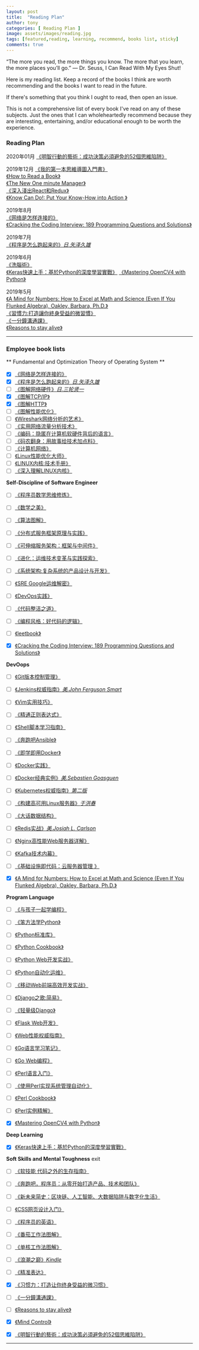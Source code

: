 ```yaml
---
layout: post
title:  "Reading Plan"
author: tony
categories: [ Reading Plan ]
image: assets/images/reading.jpg
tags: [featured,reading, learning, recommend, books list, sticky]
comments: true
---
```

“The more you read, the more things you know. The more that you learn, the more places you’ll go.” ― Dr. Seuss, I Can Read With My Eyes Shut!  

Here is my reading list. Keep a record of the books I think are worth recommending and the books I want to read in the future.

If there's something that you think I ought to read, then open an issue.

This is not a comprehensive list of every book I've read on any of these subjects. Just the ones that I can wholeheartedly recommend because they are interesting, entertaining, and/or educational enough to be worth the experience.

### Reading Plan
2020年01月
[《明智行動的藝術：成功決策必須避免的52個思維陷阱》](https://www.books.com.tw/products/CN11368537?sloc=main)  

2019年12月
[《我的第一本思維導圖入門書》](https://www.books.com.tw/products/CN11180389)  
[《How to Read a Book》](https://www.amazon.com/Revised-Updated-Mortimer-Aug-15-1972-Paperback/dp/B005O89RBQ)  
[《The New One minute Manager》](https://www.amazon.com/New-One-Minute-Manager-ebook/dp/B00MMG19OG)  
[《深入淺出React和Redux》](https://www.tenlong.com.tw/products/9787111565635)  
[《Know Can Do!: Put Your Know-How into Action 》](https://www.amazon.com/Know-Can-Do-Know-How-Action/dp/1576754685)  

2019年8月  
[《网络是怎样连接的》](http://product.dangdang.com/24174119.html)  
[《Cracking the Coding Interview: 189 Programming Questions and Solutions》](https://www.amazon.com/Cracking-Coding-Interview-Programming-Questions/dp/0984782850)

2019年7月  
[《程序是怎么跑起来的》*日.矢泽久雄*](https://item.jd.com/11676683.html)  

2019年6月  
[《洗腦術》]()  
[《Keras快速上手：基於Python的深度學習實戰》]() 
[《Mastering OpenCV4 with Python》](https://www.amazon.com/Mastering-OpenCV-Python-practical-processing/dp/1789344913)   

2019年5月  
[《A Mind for Numbers: How to Excel at Math and Science (Even If You Flunked Algebra), Oakley, Barbara, Ph.D.》](../_drafts/2019-05-06-a-mind-from-number.md)  
[《習慣力:打造讓你終身受益的微習慣》](https://www.amazon.cn/dp/B07FQCMXY6)    
[《一分鐘溝通課》](https://www.amazon.cn/dp/B07KZGKX7J)    
[《Reasons to stay alive》](https://www.goodreads.com/book/show/25733573-reasons-to-stay-alive)


---

### Employee book lists
** Fundamental and Optimization Theory of Operating System **
- [x] [《网络是怎样连接的》](http://product.dangdang.com/24174119.html)
- [x] [《程序是怎么跑起来的》*日.矢泽久雄*](https://item.jd.com/11676683.html)
- [ ] [《图解网络硬件》*日.三轮贤一*](https://item.jd.com/11506709.html#crumb-wrap)
- [x] [《图解TCP/IP》]()
- [x] [《图解HTTP》]()
- [ ] [《图解性能优化》](http://product.dangdang.com/24185678.html)
- [ ] [《Wireshark网络分析的艺术》](https://www.amazon.cn/gp/product/B01AS1OS8A/ref=oh_aui_detailpage_o04_s00?ie=UTF8&psc=1)
- [ ] [《实用网络流量分析技术》](https://item.jd.com/13788381692.html)
- [ ] [《编码：隐匿在计算机软硬件背后的语言》]()
- [ ] [《码农翻身：用故事给技术加点料》]()
- [ ] [《计算机网络》]()
- [ ] [《Linux性能优化大师》]()
- [ ] [《LINUX内核:技术手册》]()
- [ ] [《深入理解LINUX内核》]()

**Self-Discipline of Software Engineer**
- [ ] [《程序员数学思维修炼》](http://product.dangdang.com/23447083.html)
- [ ] [《数学之美》]()
- [ ] [《算法图解》](https://item.jd.com/12148832.html)
- [ ] [《分布式服务框架原理与实践》](http://product.dangdang.com/23851271.html)
- [ ] [《可伸缩服务架构：框架与中间件》](https://item.jd.com/12308233.html)
- [ ] [《进化：运维技术变革与实践探索》]()
- [ ] [《系统架构:复杂系统的产品设计与开发》](http://product.dangdang.com/24166002.html)
- [ ] [《SRE Google运维解密》](https://item.jd.com/11973579.html)
- [ ] [《DevOps实践》]()
- [ ] [《代码整洁之道》]()
- [ ] [《编程风格：好代码的逻辑》](https://item.jd.com/12153873.html)
- [ ] [《leetbook》]()
- [x] [《Cracking the Coding Interview: 189 Programming Questions and Solutions》](https://www.amazon.com/Cracking-Coding-Interview-Programming-Questions/dp/0984782850)


**DevOops**
- [ ] [《Git版本控制管理》](https://www.amazon.cn/gp/product/B00U42VM7Y/ref=oh_aui_detailpage_o04_s00?ie=UTF8&psc=1)
- [ ] [《Jenkins权威指南》*美.John Ferguson Smart*](https://item.jd.com/12052762.html)
- [ ] [《Vim实用技巧》]()
- [ ] [《精通正则表达式》](http://product.dangdang.com/22851836.html)
- [ ] [《Shell脚本学习指南》]()
- [ ] [《奔跑吧Ansible》]()
- [ ] [《即学即用Docker》]()
- [ ] [《Docker实践》](http://product.dangdang.com/25218250.html)
- [ ] [《Docker经典实例》*美.Sebastien Goasguen*](https://item.jd.com/12126210.html)
- [ ] [《Kubernetes权威指南》*第二版*](https://item.jd.com/11980349.html)
- [ ] [《构建高可用Linux服务器》*于洪春*](https://item.jd.com/12267548.html)
- [ ] [《大话数据结构》](https://item.jd.com/10663703.html)
- [ ] [《Redis实战》*美.Josiah L. Carlson*](https://item.jd.com/11791607.html)
- [ ] [《Nginx高性能Web服务器详解》](https://item.jd.com/11344355.html)
- [ ] [《Kafka技术内幕》](https://item.jd.com/12234113.html)
- [ ] [《基础设施即代码：云服务器管理 》](https://item.jd.com/31219349856.html)
- [x] [《A Mind for Numbers: How to Excel at Math and Science (Even If You Flunked Algebra), Oakley, Barbara, Ph.D.》]()


**Program Language**
- [ ] [《与孩子一起学编程》]()
- [ ] [《笨方法学Python》]()
- [ ] [《Python标准库》](https://item.jd.com/11020898.html)
- [ ] [《Python Cookbook》]()
- [ ] [《Python Web开发实战》](http://product.dangdang.com/24029839.html)
- [ ] [《Python自动化运维》]()
- [ ] [《移动Web前端高效开发实战》](https://item.jd.com/12170351.html)
- [ ] [《Django之歌:简易》]()
- [ ] [《轻量级Django》](http://product.dangdang.com/24101643.html)
- [ ] [《Flask Web开发》](https://item.jd.com/11594082.html)
- [ ] [《Web性能权威指南》](https://item.jd.com/11444582.html)
- [ ] [《Go语言学习笔记》](https://item.jd.com/11944267.html)
- [ ] [《Go Web编程》](https://item.jd.com/12252845.html)
- [ ] [《Perl语言入门》]()
- [ ] [《使用Perl实现系统管理自动化》]()
- [ ] [《Perl Cookbook》]()
- [ ] [《Perl实例精解》]()
- [x] [《Mastering OpenCV4 with Python》](https://www.amazon.com/Mastering-OpenCV-Python-practical-processing/dp/1789344913) 


**Deep Learning**
- [x] [《Keras快速上手：基於Python的深度學習實戰》]()

**Soft Skills and Mental Toughness**  exit
- [ ] [《软技能 代码之外的生存指南》]()  
- [ ] [《奔跑吧，程序员：从零开始打造产品、技术和团队》]()  
- [ ] [《新未来简史：区块链、人工智能、大数据陷阱与数字化生活》]()  
- [ ] [《CSS网页设计入门》]()  
- [ ] [《程序员的英语》]()  
- [ ] [《番茄工作法图解》](http://product.dangdang.com/21021603.html)  
- [ ] [《单核工作法图解》](https://item.jd.com/12247896.html)  
- [ ] [《浪潮之巅》*Kindle*]()  
- [ ] [《精准表达》](https://book.douban.com/subject/30256364/?icn=index-latestbook-subject)  
- [x] [《习惯力：打造让你终身受益的微习惯》](https://www.amazon.cn/dp/B07FQCMXY6)  
- [ ] [《一分鐘溝通課》](https://www.amazon.cn/dp/B07KZGKX7J)     
- [ ] [《Reasons to stay alive》](https://www.goodreads.com/book/show/25733573-reasons-to-stay-alive)  
- [x] [《Mind Control》]()   
- [x] [《明智行動的藝術：成功決策必須避免的52個思維陷阱》](https://www.books.com.tw/products/CN11368537?sloc=main)   


---
